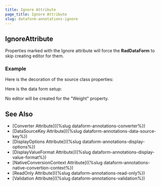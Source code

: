 ```yaml
---
title: Ignore Attribute
page_title: Ignore Attribute
slug: dataform-annotations-ignore
---
```


## IgnoreAttribute

Properties marked with the Ignore attribute will force the **RadDataForm** to skip creating editor for them.

### Example

Here is the decoration of the source class properties:

<snippet id='dataform-dataannotations-ignore-source'/>

Here is the data form setup:

<snippet id='dataform-dataannotations-ignore-form'/>

No editor will be created for the "Weight" property.
	
## See Also

- [Converter Attribute]({%slug dataform-annotations-converter%})
- [DataSourceKey Attribute]({%slug dataform-annotations-data-source-key%})
- [DisplayOptions Attribute]({%slug dataform-annotations-display-options%})
- [DisplayValueFormat Attribute]({%slug dataform-annotations-display-value-format%})
- [NativeConversionContext Attribute]({%slug dataform-annotations-native-convertion-context%})
- [ReadOnly Attribute]({%slug dataform-annotations-read-only%})
- [Validation Attribute]({%slug dataform-annotations-validation%})
